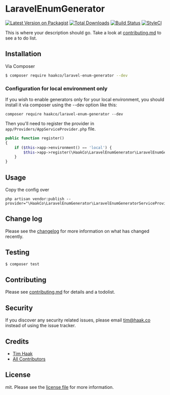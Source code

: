 # LaravelEnumGenerator

[![Latest Version on Packagist][ico-version]][link-packagist]
[![Total Downloads][ico-downloads]][link-downloads]
[![Build Status][ico-travis]][link-travis]
[![StyleCI][ico-styleci]][link-styleci]

This is where your description should go. Take a look at [contributing.md](contributing.md) to see a to do list.

## Installation

Via Composer

``` bash
$ composer require haakco/laravel-enum-generator --dev
```

### Configuration for local environment only

If you wish to enable generators only for your local environment, you should install it via composer using the --dev option like this:

```shell
composer require haakco/laravel-enum-generator --dev
```

Then you'll need to register the provider in `app/Providers/AppServiceProvider.php` file.

```php
public function register()
{
    if ($this->app->environment() == 'local') {
        $this->app->register(\HaakCo\LaravelEnumGenerator\LaravelEnumGeneratorServiceProvider::class);
    }
}
```

## Usage

Copy the config over

```shell
php artisan vendor:publish --provider="\HaakCo\LaravelEnumGenerator\LaravelEnumGeneratorServiceProvider"
```

## Change log

Please see the [changelog](changelog.md) for more information on what has changed recently.

## Testing

``` bash
$ composer test
```

## Contributing

Please see [contributing.md](contributing.md) for details and a todolist.

## Security

If you discover any security related issues, please email tim@haak.co instead of using the issue tracker.

## Credits

- [Tim Haak][link-author]
- [All Contributors][link-contributors]

## License

mit. Please see the [license file](license.md) for more information.

[ico-version]: https://img.shields.io/packagist/v/haakco/laravelenumgenerator.svg?style=flat-square
[ico-downloads]: https://img.shields.io/packagist/dt/haakco/laravelenumgenerator.svg?style=flat-square
[ico-travis]: https://img.shields.io/travis/haakco/laravelenumgenerator/master.svg?style=flat-square
[ico-styleci]: https://styleci.io/repos/12345678/shield

[link-packagist]: https://packagist.org/packages/haakco/laravelenumgenerator
[link-downloads]: https://packagist.org/packages/haakco/laravelenumgenerator
[link-travis]: https://travis-ci.org/haakco/laravelenumgenerator
[link-styleci]: https://styleci.io/repos/12345678
[link-author]: https://github.com/haakco
[link-contributors]: ../../contributors
